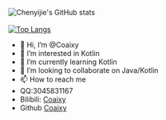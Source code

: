 ![ Chenyijie's GitHub stats](https://github-readme-stats.vercel.app/api?username=coaixy&show_icons=true)<br><br>
[![Top Langs](https://github-readme-stats.vercel.app/api/top-langs/?username=coaixy&layout=compact)](https://github.com/coaixy)<br>



- 👋 Hi, I’m @Coaixy
- 👀 I’m interested in Kotlin
- 🌱 I’m currently learning Kotlin
- 💞️ I’m looking to collaborate on Java/Kotlin
- 📫 How to reach me 
- QQ:3045831167
- Bilibili: [Coaixy](https://space.bilibili.com/103287843)
- Github [Coaixy](https://github.com/Coaixy/)

<!---
Coaixy/Coaixy is a ✨ special ✨ repository because its `README.md` (this file) appears on your GitHub profile.
You can click the Preview link to take a look at your changes.
--->
